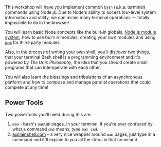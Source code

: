 This workshop will have you implement common [`bash`](http://bit.ly/1ikp2Hl) (a.k.a. terminal) commands using Node.js. Due to Node's ability to access low-level system information and utility, we can mimic many terminal operations — totally impossible to do in the browser!

You will learn basic Node concepts like the built-in globals, [Node.js module system](https://nodejs.org/api/modules.html#modules_modules), how to use built-in modules, creating your own modules and using [`npm`](https://www.npmjs.com/) for third-party modules.

Also, in the process of writing your own shell, you'll discover two things, that your terminal Bash shell is a programming environment and it's powered by _The Unix Philosophy_, the idea that you should create small programs that can interoperate with each other.

You will also learn the blessings and tribulations of an asynchronous platform and how to compose and manage parallel operations that could complete at any time!

## Power Tools

Two powertools you'll need during this are:

1.  `man` - bash's `man`ual pages.  In your terminal, if you're ever confused by what a command `cmd` means, type `man cmd`.  
2.  [explainshell.com](http://explainshell.com/) - a very nice wrapper around `man` pages, just type in a command and it'll explain to you all the steps in that command.
